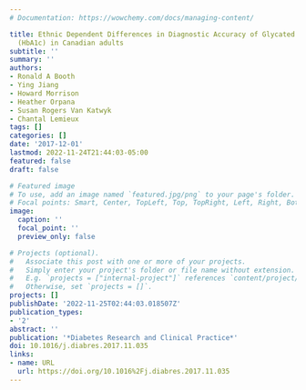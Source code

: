 ```yaml
---
# Documentation: https://wowchemy.com/docs/managing-content/

title: Ethnic Dependent Differences in Diagnostic Accuracy of Glycated Hemoglobin
  (HbA1c) in Canadian adults
subtitle: ''
summary: ''
authors:
- Ronald A Booth
- Ying Jiang
- Howard Morrison
- Heather Orpana
- Susan Rogers Van Katwyk
- Chantal Lemieux
tags: []
categories: []
date: '2017-12-01'
lastmod: 2022-11-24T21:44:03-05:00
featured: false
draft: false

# Featured image
# To use, add an image named `featured.jpg/png` to your page's folder.
# Focal points: Smart, Center, TopLeft, Top, TopRight, Left, Right, BottomLeft, Bottom, BottomRight.
image:
  caption: ''
  focal_point: ''
  preview_only: false

# Projects (optional).
#   Associate this post with one or more of your projects.
#   Simply enter your project's folder or file name without extension.
#   E.g. `projects = ["internal-project"]` references `content/project/deep-learning/index.md`.
#   Otherwise, set `projects = []`.
projects: []
publishDate: '2022-11-25T02:44:03.018507Z'
publication_types:
- '2'
abstract: ''
publication: '*Diabetes Research and Clinical Practice*'
doi: 10.1016/j.diabres.2017.11.035
links:
- name: URL
  url: https://doi.org/10.1016%2Fj.diabres.2017.11.035
---
```

